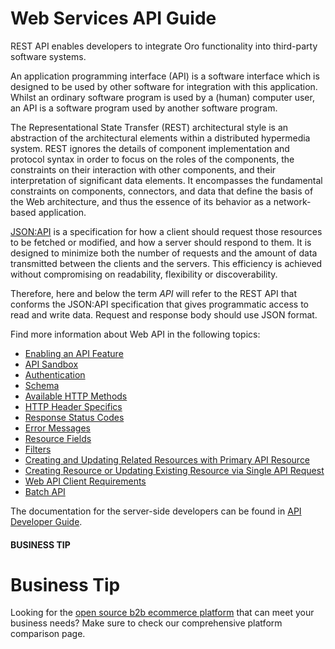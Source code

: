 <!-- meta: description = WebAPI engine architecture and backend developer guides -->

<a id="web-services-api"></a>

# Web Services API Guide

REST API enables developers to integrate Oro functionality into third-party software systems.

An application programming interface (API) is a software interface which is designed to be used by other software for integration with this application.
Whilst an ordinary software program is used by a (human) computer user, an API is a software program used by
another software program.

The Representational State Transfer (REST) architectural style is an abstraction of the architectural elements
within a distributed hypermedia system. REST ignores the details of component implementation and protocol syntax in
order to focus on the roles of the components, the constraints on their interaction with other components, and their
interpretation of significant data elements. It encompasses the fundamental constraints on components, connectors,
and data that define the basis of the Web architecture, and thus the essence of its behavior as a network-based
application.

<a href="http://jsonapi.org/" target="_blank">JSON:API</a> is a specification for how a client should request those resources to
be fetched or modified, and how a server should respond to them. It is designed to minimize both the number of requests
and the amount of data transmitted between the clients and the servers. This efficiency is achieved without compromising
on readability, flexibility or discoverability.

Therefore, here and below the term *API* will refer to the REST API that conforms the JSON:API specification that gives
programmatic access to read and write data. Request and response body should use JSON format.

Find more information about Web API in the following topics:

* [Enabling an API Feature](enabling-api-feature.md)
* [API Sandbox](sandbox.md)
* [Authentication](authentication/index.md)
* [Schema](schema.md)
* [Available HTTP Methods](http-methods.md)
* [HTTP Header Specifics](http-header-specifics.md)
* [Response Status Codes](response-status-codes.md)
* [Error Messages](error-messages.md)
* [Resource Fields](resource-fields.md)
* [Filters](filters.md)
* [Creating and Updating Related Resources with Primary API Resource](create-update-related-resources.md)
* [Creating Resource or Updating Existing Resource via Single API Request](upsert-operation.md)
* [Web API Client Requirements](client-requirements.md)
* [Batch API](batch-api.md)

The documentation for the server-side developers can be found in [API Developer Guide](../backend/api/index.md#web-api).

#### BUSINESS TIP
# Business Tip

Looking for the <a href="https://oroinc.com/b2b-ecommerce/b2b-ecommerce-comparison" target="_blank">open source b2b ecommerce platform</a> that can meet your business needs? Make sure to check our comprehensive platform comparison page.

<!-- Frontend -->
